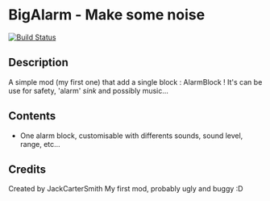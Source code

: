 # BigAlarm - Make some noise
[![Build Status](https://ci.jcsmith.fr/job/BigAlarm/badge/icon?style=flat-square)](https://ci.jcsmith.fr/job/BigAlarm/)


## Description
A simple mod (my first one) that add a single block : AlarmBlock !
It's can be use for safety, 'alarm' *sink* and possibly music...

## Contents
- One alarm block, customisable with differents sounds, sound level, range, etc...

## Credits
Created by JackCarterSmith
My first mod, probably ugly and buggy :D

